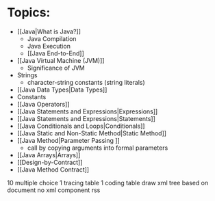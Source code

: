 # Topics:
- [[Java|What is Java?]]
	- Java Compilation
	- Java Execution
	- [[Java End-to-End]]
- [[Java Virtual Machine (JVM)]]
	- Significance of JVM
- Strings
	- character-string constants (string literals)
- [[Java Data Types|Data Types]]
- Constants
- [[Java Operators]]
- [[Java Statements and Expressions|Expressions]]
- [[Java Statements and Expressions|Statements]]
- [[Java Conditionals and Loops|Conditionals]]
- [[Java Static and Non-Static Method|Static Method]]
- [[Java Method|Parameter Passing ]]
	- call by copying arguments into formal parameters
- [[Java Arrays|Arrays]]
- [[Design-by-Contract]]
- [[Java Method Contract]]

10 multiple choice
1 tracing table
1 coding table
draw xml tree based on document
no xml component rss

